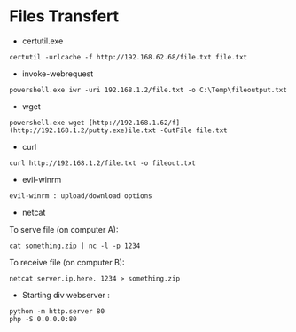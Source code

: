 # Files Transfert


* certutil.exe
```
certutil -urlcache -f http://192.168.62.68/file.txt file.txt
```

* invoke-webrequest
```
powershell.exe iwr -uri 192.168.1.2/file.txt -o C:\Temp\fileoutput.txt
```

* wget
```
powershell.exe wget [http://192.168.1.62/f](http://192.168.1.2/putty.exe)ile.txt -OutFile file.txt
```

* curl

```
curl http://192.168.1.2/file.txt -o fileout.txt
```

* evil-winrm
```
evil-winrm : upload/download options
```

* netcat
 
To serve file (on computer A):

```
cat something.zip | nc -l -p 1234

```
To receive file (on computer B):

```
netcat server.ip.here. 1234 > something.zip
```

* Starting div webserver :

```
python -m http.server 80
php -S 0.0.0.0:80 
```
